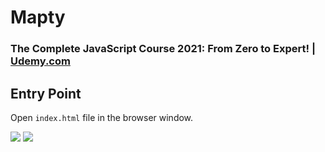# Mapty
### The Complete JavaScript Course 2021: From Zero to Expert! | [Udemy.com](https://www.udemy.com/course/the-complete-javascript-course/)
<!-- * `Purchased Course`: 24.09.2020 -->
<!-- * `Finished this Project`: 20.12.2020 03:48 -->

## Entry Point
Open `index.html` file in the browser window.

![](./Capture01.png)
![](./Capture02.png)
